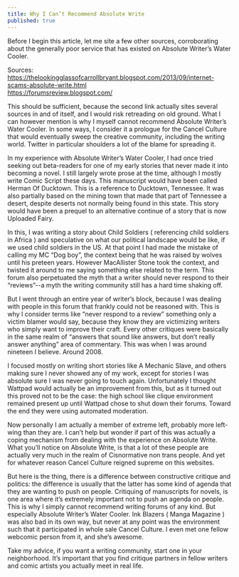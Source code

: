 ```yaml
---
title: Why I Can’t Recommend Absolute Write
published: true
---
```

Before I begin this article, let me site a few other sources, corroborating about the generally poor service that has existed on Absolute Writer’s Water Cooler.

Sources:
https://thelookingglassofcarrollbryant.blogspot.com/2013/09/internet-scams-absolute-write.html<br />
https://forumsreview.blogspot.com/

This should be sufficient, because the second link actually sites several sources in and of itself, and I would risk retreading on old ground. What I can however mention is why I myself cannot recommend Absolute Writer’s Water Cooler. In some ways, I consider it a prologue for the Cancel Culture that would eventually sweep the creative community, including the writing world. Twitter in particular shoulders a lot of the blame for spreading it.

In my experience with Absolute Writer’s Water Cooler, I had once tried seeking out beta-readers for one of my early stories that never made it into becoming a novel. I still largely wrote prose at the time, although I mostly write Comic Script these days. This manuscript would have been called Herman Of Ducktown. This is a reference to Ducktown, Tennessee. It was also partially based on the mining town that made that part of Tennessee a desert, despite deserts not normally being found in this state. This story would have been a prequel to an alternative continue of a story that is now Uploaded Fairy.

In this, I was writing a story about Child Soldiers ( referencing child soldiers in Africa ) and speculative on what our political landscape would be like, if we used child soldiers in the US. At that point I had made the mistake of calling my MC “Dog boy”, the context being that he was raised by wolves until his preteen years. However MacAllister Stone took the context, and twisted it around to me saying something else related to the term. This forum also perpetuated the myth that a writer should never respond to their “reviews”--a myth the writing community still has a hard time shaking off.

But I went through an entire year of writer’s block, because I was dealing with people in this forum that frankly could not be reasoned with. This is why I consider terms like “never respond to a review” something only a victim blamer would say, because they know they are victimizing writers who simply want to improve their craft. Every other critiques were basically in the same realm of “answers that sound like answers, but don’t really answer anything” area of commentary. This was when I was around nineteen I believe. Around 2008.

I focused mostly on writing short stories like A Mechanic Slave, and others making sure I never showed any of my work, except for stories I was absolute sure I was never going to touch again. Unfortunately I thought Wattpad would actually be an improvement from this, but as it turned out this proved not to be the case: the high school like clique environment remained present up until Wattpad chose to shut down their forums. Toward the end they were using automated moderation.

Now personally I am actually a member of extreme left, probably more left-wing than they are. I can’t help but wonder if part of this was actually a coping mechanism from dealing with the experience on Absolute Write. What you’ll notice on Absolute Write, is that a lot of these people are actually very much in the realm of Cisnormative non trans people. And yet for whatever reason Cancel Culture reigned supreme on this websites.

But here is the thing, there is a difference between constructive critique and politics: the difference is usually that the latter has some kind of agenda that they are wanting to push on people. Critiquing of manuscripts for novels, is one area where it’s extremely important not to push an agenda on people. This is why I simply cannot recommend writing forums of any kind. But especially Absolute Writer’s Water Cooler. Ink Blazers ( Manga Magazine ) was also bad in its own way, but never at any point was the environment such that it participated in whole sale Cancel Culture. I even met one fellow webcomic person from it, and she’s awesome.

Take my advice, if you want a writing community, start one in your neighborhood. It’s important that you find critique partners in fellow writers and comic artists you actually meet in real life.
